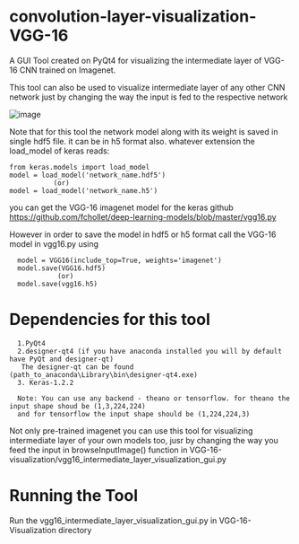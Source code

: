 # convolution-layer-visualization-VGG-16

A GUI Tool created on PyQt4 for visualizing the intermediate layer of VGG-16 CNN trained on Imagenet.

This tool can also be used to visualize intermediate layer of any other CNN network just by changing the way the input is fed to the respective network

![image](https://github.com/anujshah1003/convolution-layer-visualization-VGG-16/tree/master/images/VGG-16-gui.PNG)

Note that for this tool the network model along with its weight is saved in single hdf5 file. it can be in h5 format also.
whatever extension the load_model of keras reads:

    from keras.models import load_model
    model = load_model('network_name.hdf5')  
               (or)
    model = load_model('network_name.h5')
    
  you can get the VGG-16 imagenet model for the keras github https://github.com/fchollet/deep-learning-models/blob/master/vgg16.py
  
  However in order to save the model in hdf5 or h5 format call the VGG-16 model in vgg16.py using
  
      model = VGG16(include_top=True, weights='imagenet')
      model.save(VGG16.hdf5)
                (or)
      model.save(vgg16.h5)
  # Dependencies for this tool
      1.PyQt4
      2.designer-qt4 (if you have anaconda installed you will by default have PyQt and designer-qt)
       The designer-qt can be found (path_to_anaconda\Library\bin\designer-qt4.exe)  
      3. Keras-1.2.2 
     
      Note: You can use any backend - theano or tensorflow. for theano the input shape shoud be (1,3,224,224) 
      and for tensorflow the input shape should be (1,224,224,3)
      
Not only pre-trained imagenet you can use this tool for visualizing intermediate layer of your own models too, jusr by changing the way you feed the input in browseInputImage() function in VGG-16-visualization/vgg16_intermediate_layer_visualization_gui.py

# Running the Tool
 Run the vgg16_intermediate_layer_visualization_gui.py in VGG-16-Visualization directory
